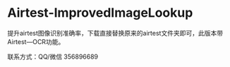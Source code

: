 # Airtest-ImprovedImageLookup
提升airtest图像识别准确率，下载直接替换原来的airtest文件夹即可，此版本带Airtest—OCR功能。

联系方式：QQ/微信 356896689 

